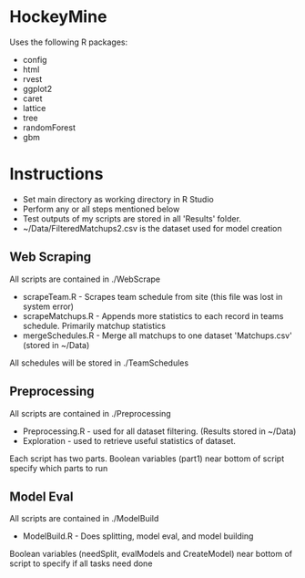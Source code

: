 # HockeyMine
Uses the following R packages:
* config
* html
* rvest
* ggplot2
* caret
* lattice
* tree
* randomForest
* gbm

# Instructions
* Set main directory as working directory in R Studio
* Perform any or all steps mentioned below
* Test outputs of my scripts are stored in all 'Results' folder.
* ~/Data/FilteredMatchups2.csv is the dataset used for model creation

## Web Scraping
All scripts are contained in ./WebScrape
* scrapeTeam.R - Scrapes team schedule from site (this file was lost in system error)
* scrapeMatchups.R - Appends more statistics to each record in teams schedule.  Primarily matchup statistics
* mergeSchedules.R - Merge all matchups to one dataset 'Matchups.csv' (stored in ~/Data)

All schedules will be stored in ./TeamSchedules

## Preprocessing
All scripts are contained in ./Preprocessing
* Preprocessing.R - used for all dataset filtering.  (Results stored in ~/Data)
* Exploration - used to retrieve useful statistics of dataset.

Each script has two parts.  Boolean variables (part1) near bottom of script specify which parts to run

## Model Eval
All scripts are contained in ./ModelBuild
* ModelBuild.R - Does splitting, model eval, and model building

Boolean variables (needSplit, evalModels and CreateModel) near bottom of script to specify if all tasks need done

